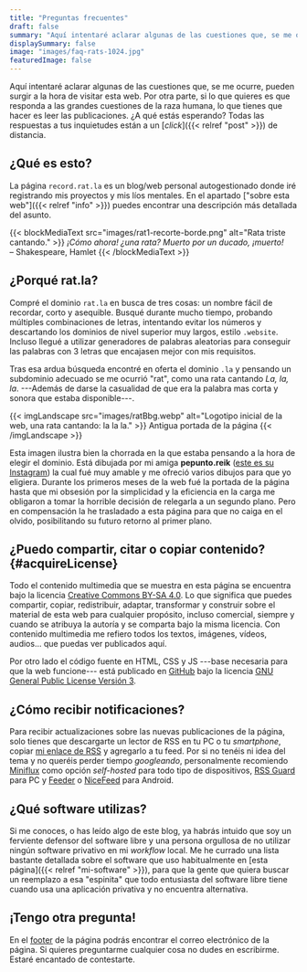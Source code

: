 ```yaml
---
title: "Preguntas frecuentes"
draft: false
summary: "Aquí intentaré aclarar algunas de las cuestiones que, se me ocurre, pueden surgir a la hora de visitar esta web."
displaySummary: false
image: "images/faq-rats-1024.jpg"
featuredImage: false
---
```


Aquí intentaré aclarar algunas de las cuestiones que, se me ocurre, pueden surgir a la hora de visitar esta web. Por otra parte, si lo que quieres es que responda a las grandes cuestiones de la raza humana, lo que tienes que hacer es leer las publicaciones. ¿A qué estás esperando? Todas las respuestas a tus inquietudes están a un [*click*]({{< relref "post" >}}) de distancia.

## ¿Qué es esto?

La página `record.rat.la` es un blog/web personal autogestionado donde iré registrando mis proyectos y mis líos mentales. En el apartado ["sobre esta web"]({{< relref "info" >}}) puedes encontrar una descripción más detallada del asunto.

<!-- {{< blockMediaText src="images/faq-rats-1024.jpg" alt="Un puñado de ratas preguntándose cosas." >}}
<em>
    Y el pobre anciano Masson se hundió en la negrura de la muerte, con los locos chillidos de las ratas taladrándole los oídos.
</em>
<br>
– Henry Kuttner
{{< /blockMediaText >}} -->

{{< blockMediaText src="images/rat1-recorte-borde.png" alt="Rata triste cantando." >}}
<em>
    ¡Cómo ahora! ¿una rata? Muerto por un ducado, ¡muerto!
</em>
<br>
– Shakespeare, Hamlet
{{< /blockMediaText >}}

## ¿Porqué rat.la?

Compré el dominio `rat.la` en busca de tres cosas: un nombre
fácil de recordar, corto y asequible. Busqué durante mucho tiempo,
probando múltiples combinaciones de letras, intentando evitar los
números y descartando los dominios de nivel superior muy largos, estilo
`.website`. Incluso llegué a utilizar generadores de palabras
aleatorias para conseguir las palabras con 3 letras que encajasen mejor
con mis requisitos.

Tras esa ardua búsqueda encontré en oferta el dominio `.la` y
pensando un subdominio adecuado se me ocurrió \"rat\", como una rata
cantando *La, la, la*. ---Además de darse la casualidad de que era la palabra mas corta y sonora que estaba disponible---.

{{< imgLandscape src="images/ratBbg.webp" alt="Logotipo inicial de la web, una rata cantando: la la la." >}}
Antigua portada de la página
{{< /imgLandscape >}}

Esta imagen ilustra bien la chorrada en la que estaba pensando a la hora
de elegir el dominio. Está dibujada por mi amiga **pepunto.reik** ([este
es su Instagram](https://www.instagram.com/pepunto.reik)) la cual fué
muy amable y me ofreció varios dibujos para que yo eligiera. Durante los
primeros meses de la web fué la portada de la página hasta que mi
obsesión por la simplicidad y la eficiencia en la carga me obligaron a
tomar la horrible decisión de relegarla a un segundo plano. Pero en
compensación la he trasladado a esta página para que no caiga en el
olvido, posibilitando su futuro retorno al primer plano.

<!-- ## ¿Cómo puede ser que esta web utilice Cookies?

Pues resulta que estoy interesado en experimentar con Google Analytics 4
y sus herramientas de espionaje. Así que si aceptas el magnifico
*pop-up* de consentimiento me estarás dando una valiosa información
sobre tus gustos y hábitos dentro de esta web 😈.

Puedes leer mas detalladamente todas mis razones para utilizar esta
tecnología del averno en [esta página](/cookie), donde también podrás
encontrar la [política de cookies de la
web](/cookie#politica_de_cookies). -->

## ¿Puedo compartir, citar o copiar contenido? {#acquireLicense}

Todo el contenido multimedia que se muestra en esta página se encuentra bajo la licencia [Creative Commons BY-SA 4.0](https://creativecommons.org/licenses/by-sa/4.0/). Lo que significa que puedes compartir, copiar, redistribuir, adaptar, transformar y construir sobre el material de esta web para cualquier propósito, incluso comercial, siempre y cuando se atribuya la autoría y se comparta bajo la misma licencia. Con contenido multimedia me refiero todos los textos, imágenes, vídeos, audios... que puedas ver publicados aquí.

Por otro lado el código fuente en HTML, CSS y JS ---base necesaria para que la web funcione--- está publicado en [GitHub](https://github.com/1noro/record.rat.la-static) bajo la licencia [GNU General Public License Versión 3](https://www.gnu.org/licenses/gpl-3.0.html).

## ¿Cómo recibir notificaciones?

Para recibir actualizaciones sobre las nuevas publicaciones de la página, solo tienes que descargarte un lector de RSS en tu PC o tu *smartphone*, copiar [mi enlace de RSS](rss.xml) y agregarlo a tu feed. Por si no tenéis ni idea del tema y no queréis perder tiempo *googleando*, personalmente recomiendo [Miniflux](https://miniflux.app/) como opción *self-hosted* para todo tipo de dispositivos, [RSS Guard](https://github.com/martinrotter/rssguard) para PC y [Feeder](https://gitlab.com/spacecowboy/Feeder) o [NiceFeed](https://github.com/joshuacerdenia/NiceFeed) para Android. 

<!-- ## ¿En que zona horaria están las fechas de las publicaciones?

Todas las fechas de la web están actualmente localizadas en la zona
horaria `Europe/Madrid`. Si en el futuro esto se
internacionaliza más podría plantearme el cambiarlo todo a
`UTC`. -->

## ¿Qué software utilizas?

Si me conoces, o has leído algo de este blog, ya habrás intuido que soy un ferviente defensor del software libre y una persona orgullosa de no utilizar ningún software privativo en mi *workflow* local. Me he currado una lista bastante detallada sobre el software que uso habitualmente en [esta página]({{< relref "mi-software" >}}), para que la gente que quiera buscar un reemplazo a esa "espinita" que todo entusiasta del software libre tiene cuando usa una aplicación privativa y no encuentra alternativa.

## ¡Tengo otra pregunta!

En el [footer](#footer) de la página podrás encontrar el correo electrónico de la página. Si quieres preguntarme cualquier cosa no dudes en escribirme. Estaré encantado de contestarte.
